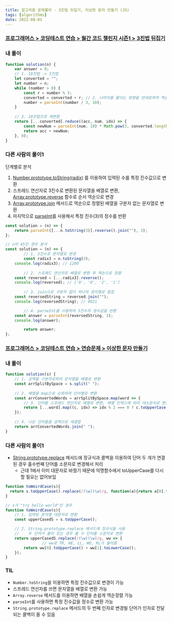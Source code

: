 ```yaml
---
title: 알고리즘 문제풀이 - 3진법 뒤집기, 이상한 문자 만들기 (JS)
tags: [algorithms]
date: 2022-08-01
---
```


### [프로그래머스 > 코딩테스트 연습 > 월간 코드 챌린지 시즌1 > 3진법 뒤집기](https://school.programmers.co.kr/learn/courses/30/lessons/68935)

### **내 풀이**

```jsx
function solution(n) {
    var answer = 0;
    // 1. 10진법 -> 3진법
    let converted = "";
    let number = n;
    while (number > 0) {
        const r = number % 3;
        converted = converted + r; // 2. 나머지를 붙이는 방향을 반대로하여 역순정렬
        number = parseInt(number / 3, 10);
    }
    
    // 3. 10진법으로 재변환
    return [...converted].reduce((acc, num, idx) => {
        const newNum = parseInt(num, 10) * Math.pow(3, converted.length - (idx + 1));
        return acc + newNum;
    }, 0);
}
```

### 다른 사람의 풀이1

단계별로 분석

1. [Number.prototype.toString(radix)](https://developer.mozilla.org/ko/docs/Web/JavaScript/Reference/Global_Objects/Number/toString) 를 이용하여 입력된 수를 특정 진수값으로 변환
2. 스프레드 연산자로 3진수로 변환된 문자열을 배열로 변환, [Array.prototype.reverse](https://developer.mozilla.org/ko/docs/Web/JavaScript/Reference/Global_Objects/Array/reverse) 함수로 순서 역순으로 변경
3. [Array.prototype.join](https://developer.mozilla.org/ko/docs/Web/JavaScript/Reference/Global_Objects/Number/toString) 메서드로 역순으로 정렬된 배열을 구분자 없는 문자열로 변환
4. 마지막으로 [parseInt](https://developer.mozilla.org/ko/docs/Web/JavaScript/Reference/Global_Objects/parseInt#%EC%84%A4%EB%AA%85)를 사용해서 특정 진수(3)의 정수를 반환

```jsx
const solution = (n) => {
    return parseInt([...n.toString(3)].reverse().join(""), 3);
};

// n이 45인 경우 분석
const solution = (n) => {
		// 1. 3진수로 문자열로 변경
		const radix3 = n.toString(3);
    console.log(radix3); // 1200
    
		// 2. 스프레드 연산자로 배열로 변환 후 역순으로 정렬
    const reversed = [...radix3].reverse();
    console.log(reversed); // ['0', '0', '2', '1']
    
		// 3. join으로 구분자 없이 하나의 문자열로 합침
    const reversedString = reversed.join("");
    console.log(reversedString); // 0021

		// 4. parseInt를 사용하여 3진수의 정수값을 반환
    const answer = parseInt(reversedString, 3);
    console.log(answer);

		return answer;
};
```

### [프로그래머스  > 코딩테스트 연습 > 연습문제 > 이상한 문자 만들기](https://school.programmers.co.kr/learn/courses/30/lessons/12930)

### 내 풀이

```jsx
function solution(s) {
    // 1. 공백을 구분자로하여 문자열을 배열로 변환
    const arrSplitBySpace = s.split(" ");
    
    // 2. 배열을 map으로 순회하며 단어별로 변환
    const arrConvertedWords = arrSplitBySpace.map(word => {
        // 3. 단어를 스프레드 연산자로 배열로 변환, 배열 인덱스에 따라 대소문자로 변경 반환 시 문자열로 재결합
        return [...word].map((c, idx) => idx % 2 === 0 ? c.toUpperCase() : c.toLowerCase()).join("");
    });
    
    // 4. 나뉜 단어들을 공백으로 재결합
    return arrConvertedWords.join(" ");
}
```

### 다른 사람의 풀이1

- [String.prototype.replace](https://developer.mozilla.org/ko/docs/Web/JavaScript/Reference/Global_Objects/String/replace) 메서드에 정규식과 콜백을 이용하여 단어 두 개가 연결된 경우 홀수번째 단어를 소문자로 변경해서 처리
    - 근데 1에서 이미 대문자로 바꿨기 때문에 익명함수에서 toUpperCase를 다시 할 필요는 없어보임

```jsx
function toWeirdCase(s){
  return s.toUpperCase().replace(/(\w)(\w)/g, function(a){return a[0].toUpperCase()+a[1].toLowerCase();})
}

// s가 "try hello world"인 경우
function toWeirdCase(s){
    // 1. 입력된 문자열 대문자로 변환
    const upperCasedS = s.toUpperCase();

    // 2. String.prototype.replace 메서드에 정규식을 사용
    //    두 단어가 붙어 있는 경우 홀 수 단어를 소문자로 변환
    return upperCasedS.replace(/(\w)(\w)/g, ww => {
				// ww로 TR, HE, LL, WO, RL가 들어옴
        return ww[0].toUpperCase() + ww[1].toLowerCase();
    });
}
```

### TIL

- `Number.toString`을 이용하면 특정 진수값으로 변경이 가능
- 스프레드 연산자를 쓰면 문자열을 배열로 변환 가능
- `Array.reverse` 메서드를 이용하면 배열을 손쉽게 역순정렬 가능
- `parseInt`를 사용하면 특정 진수값을 정수로 변환 가능
- `String.prototype.replace` 메서드의 두 번째 인자로 변경될 단어가 인자로 전달되는 콜백이 올 수 있음
